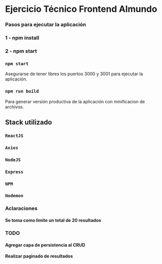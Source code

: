 # Ejercicio Técnico Frontend Almundo
### Pasos para ejecutar la aplicación
### 1 - npm install
### 2 - npm start


### `npm start`

Asegurarse de tener libres los puertos 3000 y 3001 para ejecutar la aplicación.

### `npm run build`

Para generar versión productiva de la aplicación con minificacion de archivos.

## Stack utilizado

### `ReactJS`
### `Axios`
### `NodeJS`
### `Express`
### `NPM`
### `Nodemon`

### Aclaraciones
#### Se toma como limite un total de 20 resultados

### TODO
#### Agregar capa de persistencia al CRUD
#### Realizar paginado de resultados 